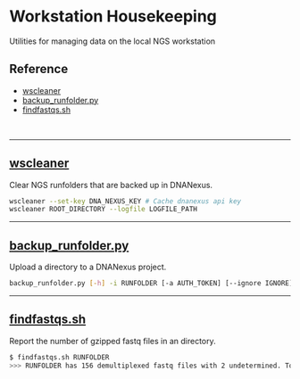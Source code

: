 # Workstation Housekeeping

Utilities for managing data on the local NGS workstation

## Reference
* [wscleaner](wscleaner/README.md)
* [backup_runfolder.py](backup_runfolder.py)
* [findfastqs.sh](findfastqs.sh)

<br>

---

## [wscleaner](wscleaner/README.md)

Clear NGS runfolders that are backed up in DNANexus.

```bash
wscleaner --set-key DNA_NEXUS_KEY # Cache dnanexus api key
wscleaner ROOT_DIRECTORY --logfile LOGFILE_PATH
```

---

## [backup_runfolder.py](backup_runfolder.py)

Upload a directory to a DNANexus project.

```bash
backup_runfolder.py [-h] -i RUNFOLDER [-a AUTH_TOKEN] [--ignore IGNORE] [-p PROJECT] [--logpath LOGPATH]
```

---

## [findfastqs.sh](findfastqs.sh)

Report the number of gzipped fastq files in an directory.

```bash
$ findfastqs.sh RUNFOLDER
>>> RUNFOLDER has 156 demultiplexed fastq files with 2 undetermined. Total: 158
```
